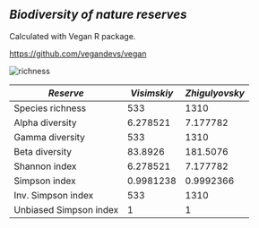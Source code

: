 ## *Biodiversity of nature reserves*

Calculated with Vegan R package.

https://github.com/vegandevs/vegan

![richness](https://github.com/user-attachments/assets/6f46a31e-a9ba-447a-adc9-555c4343d246)


| *Reserve* | *Visimskiy*  | *Zhigulyovsky* |
| ------------- | ------------- | ------------- |
| Species richness | 533 | 1310 |
| Alpha diversity | 6.278521 | 7.177782 |
| Gamma diversity | 533 | 1310 |
| Beta diversity | 83.8926 | 181.5076 |
| Shannon index | 6.278521 | 7.177782 |
| Simpson index |  0.9981238 | 0.9992366 |
| Inv. Simpson index | 533 | 1310 |
| Unbiased Simpson index | 1 | 1 |
